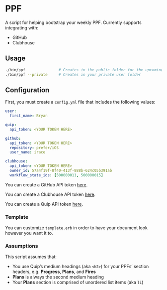 # PPF

A script for helping bootstrap your weekly PPF. Currently supports integrating with:

* GitHub
* Clubhouse

## Usage

```bash
./bin/ppf               # Creates in the public folder for the upcoming week
./bin/ppf --private     # Creates in your private user folder
```

## Configuration

First, you must create a `config.yml` file that includes the following values:

```yaml
user:
  first_name: Bryan

quip:
  api_token: <YOUR TOKEN HERE>

github:
  api_token: <YOUR TOKEN HERE>
  repository: prefer/iOS
  user_name: irace

clubhouse:
  api_token: <YOUR TOKEN HERE>
  owner_id: 57a4f19f-8f40-413f-888b-624c05b391ab
  workflow_state_ids: [500000011, 500000015]
```

You can create a GitHub API token [here](https://github.com/settings/tokens).

You can create a Clubhouse API token [here](https://app.clubhouse.io/prefer/settings/account/api-tokens).

You can create a Quip API token [here](https://interface.quip.com/api/personal-token).

### Template

You can customize `template.erb` in order to have your document look however you want it to.

### Assumptions

This script assumes that:

* You use Quip’s medium headings (aka `<h2>`) for your PPFs’ section headers, e.g. **Progress**, **Plans**, and **Fires**
* **Plans** is always the second medium heading
* Your **Plans** section is comprised of unordered list items (aka `li`)
